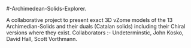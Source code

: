 #-Archimedean-Solids-Explorer.

A collaborative project to present exact 3D vZome models of the 13  Archimedian-Solids and their duals (Catalan solids) including their Chiral versions where they exist.
Collaborators :- Undeterminstic, John Kosko, David Hall, Scott Vorthmann.
